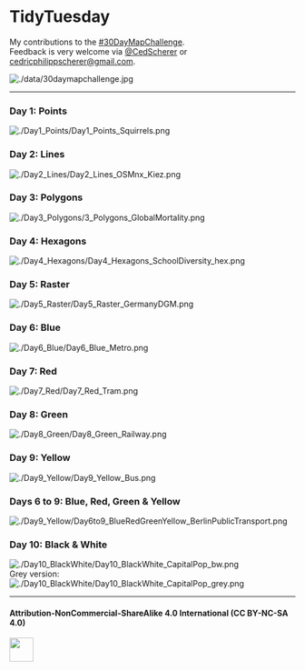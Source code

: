 # TidyTuesday
My contributions to the [#30DayMapChallenge](https://twitter.com/tjukanov/status/1187713840550744066).  
Feedback is very welcome via [@CedScherer](https://twitter.com/cedscherer) or [cedricphilippscherer@gmail.com](mailto:cedricphilippscherer@gmail.com).

![./data/30daymapchallenge.jpg](https://github.com/Z3tt/30daymapchallenge/blob/master/data/30daymapchallenge.jpg)

***

### Day 1: Points
![./Day1_Points/Day1_Points_Squirrels.png](https://github.com/Z3tt/30daymapchallenge/blob/master/Day1_Points/Day1_Points_Squirrels.png)

### Day 2: Lines
![./Day2_Lines/Day2_Lines_OSMnx_Kiez.png](https://github.com/Z3tt/30daymapchallenge/blob/master/Day2_Lines/Day2_Lines_OSMnx_Kiez.png)

### Day 3: Polygons
![./Day3_Polygons/3_Polygons_GlobalMortality.png](https://github.com/Z3tt/30daymapchallenge/blob/master/Day3_Polygons/3_Polygons_GlobalMortality.png)

### Day 4: Hexagons
![./Day4_Hexagons/Day4_Hexagons_SchoolDiversity_hex.png](https://github.com/Z3tt/30daymapchallenge/blob/master/Day4_Hexagons/Day4_Hexagons_SchoolDiversity_hex.png)

### Day 5: Raster
![./Day5_Raster/Day5_Raster_GermanyDGM.png](https://github.com/Z3tt/30daymapchallenge/blob/master/Day5_Raster/Day5_Raster_GermanyDGM.png)

### Day 6: Blue
![./Day6_Blue/Day6_Blue_Metro.png](https://github.com/Z3tt/30daymapchallenge/blob/master/Day6_Blue/Day6_Blue_Metro.png)

### Day 7: Red
![./Day7_Red/Day7_Red_Tram.png](https://github.com/Z3tt/30daymapchallenge/blob/master/Day7_Red/Day7_Red_Tram.png)

### Day 8: Green
![./Day8_Green/Day8_Green_Railway.png](https://github.com/Z3tt/30daymapchallenge/blob/master/Day8_Green/Day8_Green_Railway.png)

### Day 9: Yellow
![./Day9_Yellow/Day9_Yellow_Bus.png](https://github.com/Z3tt/30daymapchallenge/blob/master/Day9_Yellow/Day9_Yellow_Bus.png)

### Days 6 to 9: Blue, Red, Green & Yellow
![./Day9_Yellow/Day6to9_BlueRedGreenYellow_BerlinPublicTransport.png](https://github.com/Z3tt/30daymapchallenge/blob/master/Day9_Yellow/Day6to9_BlueRedGreenYellow_BerlinPublicTransport.png)

### Day 10: Black & White
![./Day10_BlackWhite/Day10_BlackWhite_CapitalPop_bw.png](https://github.com/Z3tt/30daymapchallenge/blob/master/Day10_BlackWhite/Day10_BlackWhite_CapitalPop_bw.png)
<br>
Grey version:
![./Day10_BlackWhite/Day10_BlackWhite_CapitalPop_grey.png](https://github.com/Z3tt/30daymapchallenge/blob/master/Day10_BlackWhite/Day10_BlackWhite_CapitalPop_grey.png)

***

#### Attribution-NonCommercial-ShareAlike 4.0 International (CC BY-NC-SA 4.0)
<div style="width:300px; height:200px">
<img src=https://camo.githubusercontent.com/00f7814990f36f84c5ea74cba887385d8a2f36be/68747470733a2f2f646f63732e636c6f7564706f7373652e636f6d2f696d616765732f63632d62792d6e632d73612e706e67 alt="" height="42">
</div>

